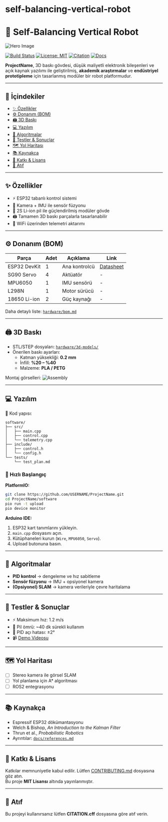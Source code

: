 # self-balancing-vertical-robot

# 🤖 Self-Balancing Vertical Robot

![Hero Image](media/images/robot_front.jpg)

[![Build Status](https://img.shields.io/github/actions/workflow/status/USERNAME/ProjectName/build.yml?branch=main)](https://github.com/USERNAME/ProjectName/actions)
[![License: MIT](https://img.shields.io/badge/License-MIT-blue.svg)](LICENSE)
[![Citation](https://img.shields.io/badge/Cite-APA%20Style-orange)](CITATION.cff)
[![Docs](https://img.shields.io/badge/Docs-📚-purple)](docs/)

**ProjectName**, 3D baskı gövdesi, düşük maliyetli elektronik bileşenleri ve açık kaynak yazılımı ile geliştirilmiş, **akademik araştırmalar** ve **endüstriyel prototipleme** için tasarlanmış modüler bir robot platformudur.

---

## 📑 İçindekiler

- [✨ Özellikler](#-özellikler)
- [⚙️ Donanım (BOM)](#️-donanım-bom)
- [🖨️ 3D Baskı](#️-3d-baskı)
- [💻 Yazılım](#-yazılım)
- [🧠 Algoritmalar](#-algoritmalar)
- [🧪 Testler & Sonuçlar](#-testler--sonuçlar)
- [🗺 Yol Haritası](#-yol-haritası)
- [📚 Kaynakça](#-kaynakça)
- [🤝 Katkı & Lisans](#-katkı--lisans)
- [🔖 Atıf](#-atıf)

---

## ✨ Özellikler

- ⚡ ESP32 tabanlı kontrol sistemi
- 🎥 Kamera + IMU ile sensör füzyonu
- 🔋 2S Li-ion pil ile güçlendirilmiş modüler gövde
- 🖨️ Tamamen 3D baskı parçalarla tasarlanabilir
- 📡 WiFi üzerinden telemetri aktarımı

---

## ⚙️ Donanım (BOM)

| Parça        | Adet | Açıklama      | Link                                    |
| ------------ | ---- | ------------- | --------------------------------------- |
| ESP32 DevKit | 1    | Ana kontrolcü | [Datasheet](https://www.espressif.com/) |
| SG90 Servo   | 4    | Aktüatör      | -                                       |
| MPU6050      | 1    | IMU sensörü   | -                                       |
| L298N        | 1    | Motor sürücü  | -                                       |
| 18650 Li-ion | 2    | Güç kaynağı   | -                                       |

Daha detaylı liste: [`hardware/bom.md`](hardware/bom.md)

---

## 🖨️ 3D Baskı

- STL/STEP dosyaları: [`hardware/3d-models/`](hardware/3d-models/)
- Önerilen baskı ayarları:
  - Katman yüksekliği: **0.2 mm**
  - İnfill: **%20 – %40**
  - Malzeme: **PLA / PETG**

Montaj görselleri: ![Assembly](media/images/assembly.png)

---

## 💻 Yazılım

📂 Kod yapısı:

```
software/
├── src/
│   ├── main.cpp
│   ├── control.cpp
│   └── telemetry.cpp
├── include/
│   ├── control.h
│   └── config.h
└── tests/
    └── test_plan.md
```

### 🚀 Hızlı Başlangıç

**PlatformIO:**

```bash
git clone https://github.com/USERNAME/ProjectName.git
cd ProjectName/software
pio run -t upload
pio device monitor
```

**Arduino IDE:**

1. ESP32 kart tanımlarını yükleyin.
2. `main.cpp` dosyasını açın.
3. Kütüphaneleri kurun (`Wire`, `MPU6050`, `Servo`).
4. Upload butonuna basın.

---

## 🧠 Algoritmalar

- **PID kontrol** → dengeleme ve hız sabitleme
- **Sensör füzyonu** → IMU + opsiyonel kamera
- **(Opsiyonel) SLAM** → kamera verileriyle çevre haritalama

---

## 🧪 Testler & Sonuçlar

- ⚡ Maksimum hız: 1.2 m/s
- 🔋 Pil ömrü: ~40 dk sürekli kullanım
- 🎯 PID açı hatası: ±2°
- 📹 [Demo Videosu](media/videos/demo.mp4)

---

## 🗺 Yol Haritası

- [ ] Stereo kamera ile görsel SLAM
- [ ] Yol planlama için A\* algoritması
- [ ] ROS2 entegrasyonu

---

## 📚 Kaynakça

- Espressif ESP32 dökümantasyonu
- Welch & Bishop, _An Introduction to the Kalman Filter_
- Thrun et al., _Probabilistic Robotics_
- Ayrıntılar: [`docs/references.md`](docs/references.md)

---

## 🤝 Katkı & Lisans

Katkılar memnuniyetle kabul edilir. Lütfen [CONTRIBUTING.md](CONTRIBUTING.md) dosyasına göz atın.  
Bu proje **MIT Lisansı** altında yayınlanmıştır.

---

## 🔖 Atıf

Bu projeyi kullanırsanız lütfen **CITATION.cff** dosyasına göre atıf verin.
